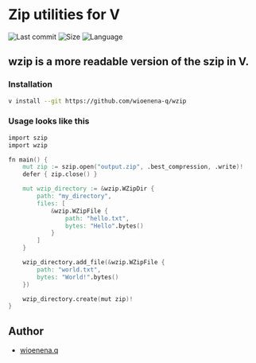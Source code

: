 # Zip utilities for V
![Last commit](https://img.shields.io/github/last-commit/wioenena-q/wzip?label=Last%20Commit&style=flat-square)
![Size](https://img.shields.io/github/languages/code-size/wioenena-q/wzip?label=Size&style=flat-square)
![Language](https://img.shields.io/github/languages/top/wioenena-q/wzip?label=V&style=flat-square)

## wzip is a more readable version of the szip in V.

### Installation
```bash
v install --git https://github.com/wioenena-q/wzip
```

### Usage looks like this
```v
import szip
import wzip

fn main() {
    mut zip := szip.open("output.zip", .best_compression, .write)!
    defer { zip.close() }

    mut wzip_directory := &wzip.WZipDir {
        path: "my_directory",
        files: [
            &wzip.WZipFile {
                path: "hello.txt",
                bytes: "Hello".bytes()
            }
        ]
    }

    wzip_directory.add_file(&wzip.WZipFile {
        path: "world.txt",
        bytes: "World!".bytes()
    })

    wzip_directory.create(mut zip)!
}
```

## Author
- [wioenena.q](https://github.com/wioenena-q)
